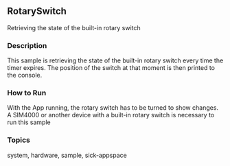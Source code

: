 ## RotarySwitch

Retrieving the state of the built-in rotary switch

### Description

This sample is retrieving the state of the built-in rotary switch every time the
timer expires. The position of the switch at that moment is then printed to the
console.

### How to Run

With the App running, the rotary switch has to be turned to show changes.
A SIM4000 or another device with a built-in rotary switch is necessary to run
this sample

### Topics

system, hardware, sample, sick-appspace